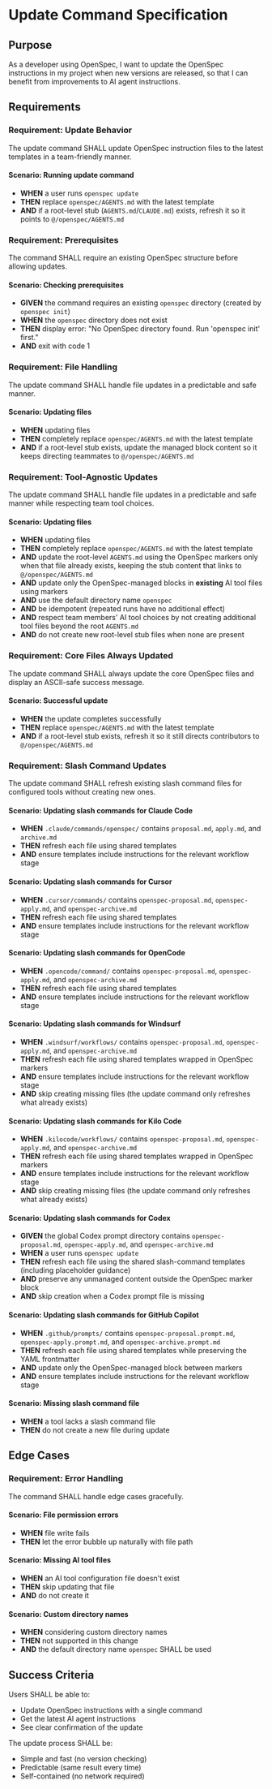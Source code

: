 # Update Command Specification

## Purpose

As a developer using OpenSpec, I want to update the OpenSpec instructions in my project when new versions are released, so that I can benefit from improvements to AI agent instructions.
## Requirements
### Requirement: Update Behavior
The update command SHALL update OpenSpec instruction files to the latest templates in a team-friendly manner.

#### Scenario: Running update command
- **WHEN** a user runs `openspec update`
- **THEN** replace `openspec/AGENTS.md` with the latest template
- **AND** if a root-level stub (`AGENTS.md`/`CLAUDE.md`) exists, refresh it so it points to `@/openspec/AGENTS.md`

### Requirement: Prerequisites

The command SHALL require an existing OpenSpec structure before allowing updates.

#### Scenario: Checking prerequisites

- **GIVEN** the command requires an existing `openspec` directory (created by `openspec init`)
- **WHEN** the `openspec` directory does not exist
- **THEN** display error: "No OpenSpec directory found. Run 'openspec init' first."
- **AND** exit with code 1

### Requirement: File Handling
The update command SHALL handle file updates in a predictable and safe manner.

#### Scenario: Updating files
- **WHEN** updating files
- **THEN** completely replace `openspec/AGENTS.md` with the latest template
- **AND** if a root-level stub exists, update the managed block content so it keeps directing teammates to `@/openspec/AGENTS.md`

### Requirement: Tool-Agnostic Updates
The update command SHALL handle file updates in a predictable and safe manner while respecting team tool choices.

#### Scenario: Updating files

- **WHEN** updating files
- **THEN** completely replace `openspec/AGENTS.md` with the latest template
- **AND** update the root-level `AGENTS.md` using the OpenSpec markers only when that file already exists, keeping the stub content that links to `@/openspec/AGENTS.md`
- **AND** update only the OpenSpec-managed blocks in **existing** AI tool files using markers
- **AND** use the default directory name `openspec`
- **AND** be idempotent (repeated runs have no additional effect)
- **AND** respect team members' AI tool choices by not creating additional tool files beyond the root `AGENTS.md`
- **AND** do not create new root-level stub files when none are present

### Requirement: Core Files Always Updated
The update command SHALL always update the core OpenSpec files and display an ASCII-safe success message.

#### Scenario: Successful update
- **WHEN** the update completes successfully
- **THEN** replace `openspec/AGENTS.md` with the latest template
- **AND** if a root-level stub exists, refresh it so it still directs contributors to `@/openspec/AGENTS.md`

### Requirement: Slash Command Updates
The update command SHALL refresh existing slash command files for configured tools without creating new ones.

#### Scenario: Updating slash commands for Claude Code
- **WHEN** `.claude/commands/openspec/` contains `proposal.md`, `apply.md`, and `archive.md`
- **THEN** refresh each file using shared templates
- **AND** ensure templates include instructions for the relevant workflow stage

#### Scenario: Updating slash commands for Cursor
- **WHEN** `.cursor/commands/` contains `openspec-proposal.md`, `openspec-apply.md`, and `openspec-archive.md`
- **THEN** refresh each file using shared templates
- **AND** ensure templates include instructions for the relevant workflow stage

#### Scenario: Updating slash commands for OpenCode
- **WHEN** `.opencode/command/` contains `openspec-proposal.md`, `openspec-apply.md`, and `openspec-archive.md`
- **THEN** refresh each file using shared templates
- **AND** ensure templates include instructions for the relevant workflow stage

#### Scenario: Updating slash commands for Windsurf
- **WHEN** `.windsurf/workflows/` contains `openspec-proposal.md`, `openspec-apply.md`, and `openspec-archive.md`
- **THEN** refresh each file using shared templates wrapped in OpenSpec markers
- **AND** ensure templates include instructions for the relevant workflow stage
- **AND** skip creating missing files (the update command only refreshes what already exists)

#### Scenario: Updating slash commands for Kilo Code
- **WHEN** `.kilocode/workflows/` contains `openspec-proposal.md`, `openspec-apply.md`, and `openspec-archive.md`
- **THEN** refresh each file using shared templates wrapped in OpenSpec markers
- **AND** ensure templates include instructions for the relevant workflow stage
- **AND** skip creating missing files (the update command only refreshes what already exists)

#### Scenario: Updating slash commands for Codex
- **GIVEN** the global Codex prompt directory contains `openspec-proposal.md`, `openspec-apply.md`, and `openspec-archive.md`
- **WHEN** a user runs `openspec update`
- **THEN** refresh each file using the shared slash-command templates (including placeholder guidance)
- **AND** preserve any unmanaged content outside the OpenSpec marker block
- **AND** skip creation when a Codex prompt file is missing

#### Scenario: Updating slash commands for GitHub Copilot
- **WHEN** `.github/prompts/` contains `openspec-proposal.prompt.md`, `openspec-apply.prompt.md`, and `openspec-archive.prompt.md`
- **THEN** refresh each file using shared templates while preserving the YAML frontmatter
- **AND** update only the OpenSpec-managed block between markers
- **AND** ensure templates include instructions for the relevant workflow stage

#### Scenario: Missing slash command file
- **WHEN** a tool lacks a slash command file
- **THEN** do not create a new file during update

## Edge Cases

### Requirement: Error Handling

The command SHALL handle edge cases gracefully.

#### Scenario: File permission errors

- **WHEN** file write fails
- **THEN** let the error bubble up naturally with file path

#### Scenario: Missing AI tool files

- **WHEN** an AI tool configuration file doesn't exist
- **THEN** skip updating that file
- **AND** do not create it

#### Scenario: Custom directory names

- **WHEN** considering custom directory names
- **THEN** not supported in this change
- **AND** the default directory name `openspec` SHALL be used

## Success Criteria

Users SHALL be able to:
- Update OpenSpec instructions with a single command
- Get the latest AI agent instructions
- See clear confirmation of the update

The update process SHALL be:
- Simple and fast (no version checking)
- Predictable (same result every time)
- Self-contained (no network required)
